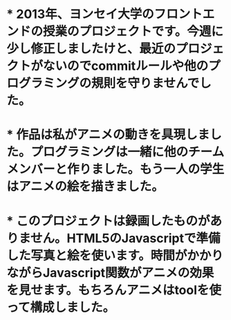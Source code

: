 
# * 2013年、ヨンセイ大学のフロントエンドの授業のプロジェクトです。今週に少し修正しましたけと、最近のプロジェクトがないのでcommitルールや他のプログラミングの規則を守りませんでした。
# * 作品は私がアニメの動きを具現しました。プログラミングは一緒に他のチームメンバーと作りました。もう一人の学生はアニメの絵を描きました。
# * このプロジェクトは録画したものがありません。HTML5のJavascriptで準備した写真と絵を使います。時間がかかりながらJavascript関数がアニメの効果を見せます。もちろんアニメはtoolを使って構成しました。

